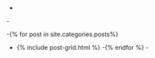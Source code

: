 -
 -<div class="tiles">
 -{% for post in site.categories.posts%}
 -  {% include post-grid.html %}
 -{% endfor %}
 -</div>